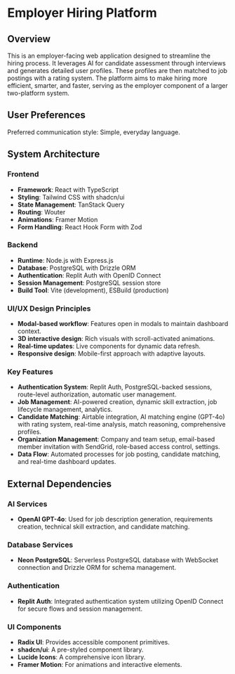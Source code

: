 # Employer Hiring Platform

## Overview
This is an employer-facing web application designed to streamline the hiring process. It leverages AI for candidate assessment through interviews and generates detailed user profiles. These profiles are then matched to job postings with a rating system. The platform aims to make hiring more efficient, smarter, and faster, serving as the employer component of a larger two-platform system.

## User Preferences
Preferred communication style: Simple, everyday language.

## System Architecture

### Frontend
- **Framework**: React with TypeScript
- **Styling**: Tailwind CSS with shadcn/ui
- **State Management**: TanStack Query
- **Routing**: Wouter
- **Animations**: Framer Motion
- **Form Handling**: React Hook Form with Zod

### Backend
- **Runtime**: Node.js with Express.js
- **Database**: PostgreSQL with Drizzle ORM
- **Authentication**: Replit Auth with OpenID Connect
- **Session Management**: PostgreSQL session store
- **Build Tool**: Vite (development), ESBuild (production)

### UI/UX Design Principles
- **Modal-based workflow**: Features open in modals to maintain dashboard context.
- **3D interactive design**: Rich visuals with scroll-activated animations.
- **Real-time updates**: Live components for dynamic data refresh.
- **Responsive design**: Mobile-first approach with adaptive layouts.

### Key Features
- **Authentication System**: Replit Auth, PostgreSQL-backed sessions, route-level authorization, automatic user management.
- **Job Management**: AI-powered creation, dynamic skill extraction, job lifecycle management, analytics.
- **Candidate Matching**: Airtable integration, AI matching engine (GPT-4o) with rating system, real-time analysis, match reasoning, comprehensive profiles.
- **Organization Management**: Company and team setup, email-based member invitation with SendGrid, role-based access control, settings.
- **Data Flow**: Automated processes for job posting, candidate matching, and real-time dashboard updates.

## External Dependencies

### AI Services
- **OpenAI GPT-4o**: Used for job description generation, requirements creation, technical skill extraction, and candidate matching.

### Database Services
- **Neon PostgreSQL**: Serverless PostgreSQL database with WebSocket connection and Drizzle ORM for schema management.

### Authentication
- **Replit Auth**: Integrated authentication system utilizing OpenID Connect for secure flows and session management.

### UI Components
- **Radix UI**: Provides accessible component primitives.
- **shadcn/ui**: A pre-styled component library.
- **Lucide Icons**: A comprehensive icon library.
- **Framer Motion**: For animations and interactive elements.